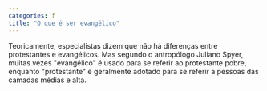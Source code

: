 ```yaml
---
categories: f
title: "O que é ser evangélico"
---
```

Teoricamente, especialistas dizem que não há diferenças entre protestantes e evangélicos. Mas segundo o antropólogo Juliano Spyer, muitas vezes "evangélico" é usado para se referir ao protestante pobre, enquanto "protestante" é geralmente adotado para se referir a pessoas das camadas médias e alta.